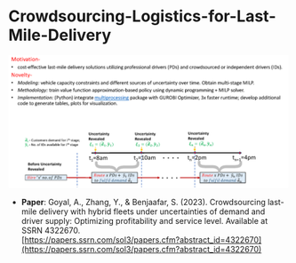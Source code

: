 # Crowdsourcing-Logistics-for-Last-Mile-Delivery

![Image](images/fig_DecisionSeq.png)
* **Paper**: Goyal, A., Zhang, Y., & Benjaafar, S. (2023). Crowdsourcing last-mile delivery with hybrid fleets under uncertainties of demand and driver supply: Optimizing profitability and service level. Available at SSRN 4322670.<br> [https://papers.ssrn.com/sol3/papers.cfm?abstract_id=4322670](https://papers.ssrn.com/sol3/papers.cfm?abstract_id=4322670)
